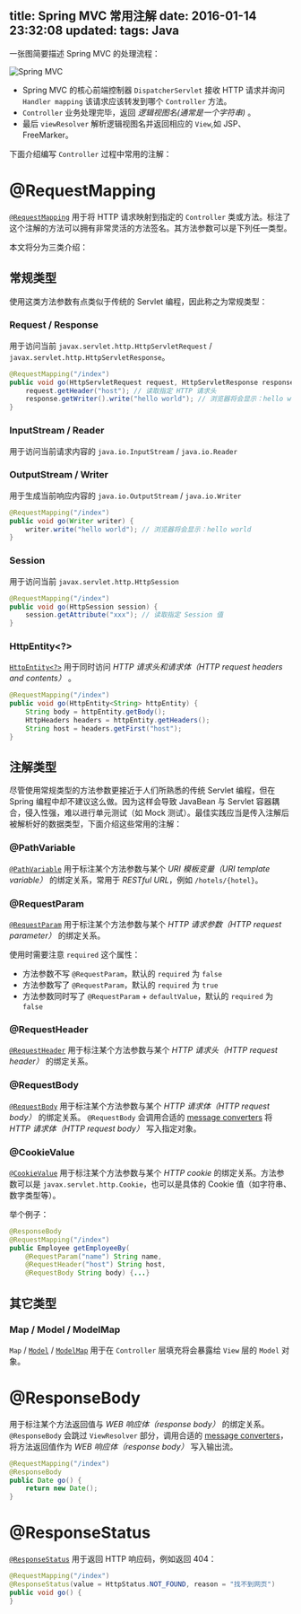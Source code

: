 title: Spring MVC 常用注解
date: 2016-01-14 23:32:08
updated:
tags: Java
---

一张图简要描述 Spring MVC 的处理流程：

![Spring MVC](/img/spring-mvc/spring-mvc.png)

* Spring MVC 的核心前端控制器 `DispatcherServlet` 接收 HTTP 请求并询问 `Handler mapping` 该请求应该转发到哪个 `Controller` 方法。
* `Controller` 业务处理完毕，返回 *逻辑视图名(通常是一个字符串)* 。
* 最后 `viewResolver` 解析逻辑视图名并返回相应的 `View`,如 JSP、FreeMarker。

下面介绍编写 `Controller` 过程中常用的注解：

# @RequestMapping

[`@RequestMapping`](http://docs.spring.io/spring/docs/current/javadoc-api/org/springframework/web/bind/annotation/RequestMapping.html) 用于将 HTTP 请求映射到指定的 `Controller` 类或方法。标注了这个注解的方法可以拥有非常灵活的方法签名。其方法参数可以是下列任一类型。

本文将分为三类介绍：

## 常规类型

使用这类方法参数有点类似于传统的 Servlet 编程，因此称之为常规类型：

### Request / Response

用于访问当前 `javax.servlet.http.HttpServletRequest` / `javax.servlet.http.HttpServletResponse`。

```java
@RequestMapping("/index")
public void go(HttpServletRequest request, HttpServletResponse response) {
    request.getHeader("host"); // 读取指定 HTTP 请求头
    response.getWriter().write("hello world"); // 浏览器将会显示：hello world
}
```

### InputStream / Reader

用于访问当前请求内容的 `java.io.InputStream` / `java.io.Reader`

### OutputStream / Writer

用于生成当前响应内容的 `java.io.OutputStream` / `java.io.Writer`

```java
@RequestMapping("/index")
public void go(Writer writer) {
    writer.write("hello world"); // 浏览器将会显示：hello world
}
```

### Session

用于访问当前 `javax.servlet.http.HttpSession`

```java
@RequestMapping("/index")
public void go(HttpSession session) {
    session.getAttribute("xxx"); // 读取指定 Session 值
}
```

### HttpEntity<?>

[`HttpEntity<?>`](http://docs.spring.io/spring/docs/current/javadoc-api/org/springframework/http/HttpEntity.html) 用于同时访问 *HTTP 请求头和请求体（HTTP request headers and contents）* 。

```java
@RequestMapping("/index")
public void go(HttpEntity<String> httpEntity) {
    String body = httpEntity.getBody();
    HttpHeaders headers = httpEntity.getHeaders();
    String host = headers.getFirst("host");
}
```

## 注解类型

尽管使用常规类型的方法参数更接近于人们所熟悉的传统 Servlet 编程，但在 Spring 编程中却不建议这么做。因为这样会导致 JavaBean 与 Servlet 容器耦合，侵入性强，难以进行单元测试（如 Mock 测试）。最佳实践应当是传入注解后被解析好的数据类型，下面介绍这些常用的注解：

### @PathVariable

[`@PathVariable`](http://docs.spring.io/spring/docs/current/javadoc-api/org/springframework/web/bind/annotation/PathVariable.html) 用于标注某个方法参数与某个 *URI 模板变量（URI template variable）* 的绑定关系，常用于 *RESTful URL*，例如 `/hotels/{hotel}`。

### @RequestParam

[`@RequestParam`](http://docs.spring.io/spring/docs/current/javadoc-api/org/springframework/web/bind/annotation/RequestParam.html) 用于标注某个方法参数与某个 *HTTP 请求参数（HTTP request parameter）* 的绑定关系。

使用时需要注意 `required` 这个属性：

* 方法参数不写 `@RequestParam`，默认的 `required` 为 `false`
* 方法参数写了 `@RequestParam`，默认的 `required` 为 `true`
* 方法参数同时写了 `@RequestParam` + `defaultValue`，默认的 `required` 为 `false`

### @RequestHeader

[`@RequestHeader`](http://docs.spring.io/spring/docs/current/javadoc-api/org/springframework/web/bind/annotation/RequestHeader.html) 用于标注某个方法参数与某个 *HTTP 请求头（HTTP request header）* 的绑定关系。

### @RequestBody

[`@RequestBody`](http://docs.spring.io/spring/docs/current/javadoc-api/org/springframework/web/bind/annotation/RequestBody.html) 用于标注某个方法参数与某个 *HTTP 请求体（HTTP request body）* 的绑定关系。 `@RequestBody` 会调用合适的 [message converters](http://docs.spring.io/spring/docs/current/javadoc-api/org/springframework/http/converter/HttpMessageConverter.html) 将 *HTTP 请求体（HTTP request body）* 写入指定对象。

### @CookieValue

[`@CookieValue`](http://docs.spring.io/spring/docs/current/javadoc-api/org/springframework/web/bind/annotation/CookieValue.html) 用于标注某个方法参数与某个 *HTTP cookie* 的绑定关系。方法参数可以是 `javax.servlet.http.Cookie`，也可以是具体的 Cookie 值（如字符串、数字类型等）。

举个例子：

```java
@ResponseBody
@RequestMapping("/index")
public Employee getEmployeeBy(
    @RequestParam("name") String name, 
    @RequestHeader("host") String host, 
    @RequestBody String body) {...}
```

## 其它类型

### Map / Model / ModelMap

`Map` / [`Model`](http://docs.spring.io/spring/docs/current/javadoc-api/org/springframework/ui/Model.html) / [`ModelMap`](http://docs.spring.io/spring/docs/current/javadoc-api/org/springframework/ui/ModelMap.html) 用于在 `Controller` 层填充将会暴露给 `View` 层的 `Model` 对象。

# @ResponseBody

用于标注某个方法返回值与 *WEB 响应体（response body）* 的绑定关系。 `@ResponseBody` 会跳过 `ViewResolver` 部分，调用合适的 [message converters](http://docs.spring.io/spring/docs/current/javadoc-api/org/springframework/http/converter/HttpMessageConverter.html)，将方法返回值作为 *WEB 响应体（response body）* 写入输出流。

```java
@RequestMapping("/index")
@ResponseBody
public Date go() {
    return new Date();
}
```

# @ResponseStatus

[`@ResponseStatus`](http://docs.spring.io/spring/docs/current/javadoc-api/org/springframework/web/bind/annotation/ResponseStatus.html) 用于返回 HTTP 响应码，例如返回 404：

```java
@RequestMapping("/index")
@ResponseStatus(value = HttpStatus.NOT_FOUND, reason = "找不到网页")
public void go() {
}
```